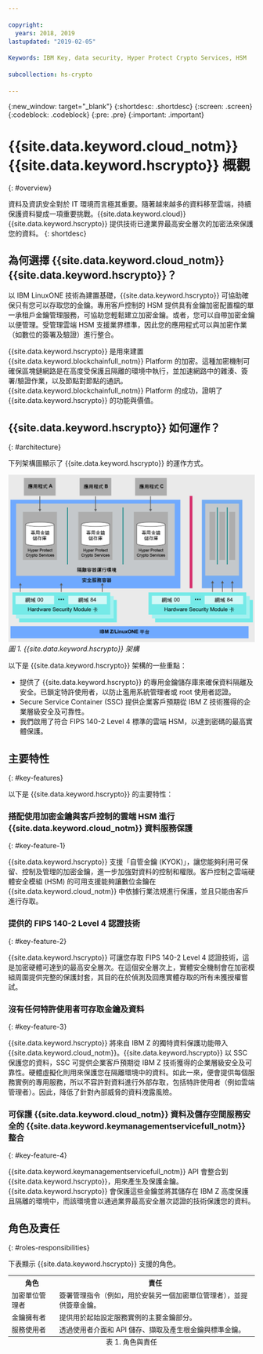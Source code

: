 ```yaml
---

copyright:
  years: 2018, 2019
lastupdated: "2019-02-05"

Keywords: IBM Key, data security, Hyper Protect Crypto Services, HSM

subcollection: hs-crypto

---
```


{:new_window: target="_blank"}
{:shortdesc: .shortdesc}
{:screen: .screen}
{:codeblock: .codeblock}
{:pre: .pre}
{:important: .important}

# {{site.data.keyword.cloud_notm}} {{site.data.keyword.hscrypto}} 概觀
{: #overview}

資料及資訊安全對於 IT 環境而言極其重要。隨著越來越多的資料移至雲端，持續保護資料變成一項重要挑戰。{{site.data.keyword.cloud}} {{site.data.keyword.hscrypto}} 提供技術已達業界最高安全層次的加密法來保護您的資料。
{: shortdesc}

## 為何選擇 {{site.data.keyword.cloud_notm}} {{site.data.keyword.hscrypto}}？

以 IBM LinuxONE 技術為建置基礎，{{site.data.keyword.hscrypto}} 可協助確保只有您可以存取您的金鑰。專用客戶控制的 HSM 提供具有金鑰加密配置檔的單一承租戶金鑰管理服務，可協助您輕鬆建立加密金鑰。或者，您可以自帶加密金鑰以便管理。受管理雲端 HSM 支援業界標準，因此您的應用程式可以與加密作業（如數位的簽署及驗證）進行整合。

<!-- via PKCS#11 application programming interfaces (APIs). You can access {{site.data.keyword.hscrypto}} with several popular programming languages such as Java, JavaScript, and Swift. -->

{{site.data.keyword.hscrypto}} 是用來建置 {{site.data.keyword.blockchainfull_notm}} Platform 的加密。這種加密機制可確保區塊鏈網路是在高度受保護且隔離的環境中執行，並加速網路中的雜湊、簽署/驗證作業，以及節點對節點的通訊。{{site.data.keyword.blockchainfull_notm}} Platform 的成功，證明了 {{site.data.keyword.hscrypto}} 的功能與價值。

## {{site.data.keyword.hscrypto}} 如何運作？
{: #architecture}

下列架構圖顯示了 {{site.data.keyword.hscrypto}} 的運作方式。

![{{site.data.keyword.hscrypto}} 架構](image/architecture.png "{{site.data.keyword.hscrypto}} 架構")
*圖 1. {{site.data.keyword.hscrypto}} 架構*  

以下是 {{site.data.keyword.hscrypto}} 架構的一些重點：

<!-- * Applications connect to {{site.data.keyword.hscrypto}} through PKCS#11 APIs. -->

- 提供了 {{site.data.keyword.hscrypto}} 的專用金鑰儲存庫來確保資料隔離及安全。已鎖定特許使用者，以防止濫用系統管理者或 root 使用者認證。  
- Secure Service Container (SSC) 提供企業客戶預期從 IBM Z 技術獲得的企業層級安全及可靠性。  
- 我們啟用了符合 FIPS 140-2 Level 4 標準的雲端 HSM，以達到密碼的最高實體保護。  

## 主要特性
{: #key-features}

以下是 {{site.data.keyword.hscrypto}} 的主要特性：

### 搭配使用加密金鑰與客戶控制的雲端 HSM 進行 {{site.data.keyword.cloud_notm}} 資料服務保護
{: #key-feature-1}

{{site.data.keyword.hscrypto}} 支援「自管金鑰 (KYOK)」，讓您能夠利用可保留、控制及管理的加密金鑰，進一步加強對資料的控制和權限。客戶控制之雲端硬體安全模組 (HSM) 的可用支援能夠讓數位金鑰在 {{site.data.keyword.cloud_notm}} 中依據行業法規進行保護，並且只能由客戶進行存取。<!-- The HSM provides PKCS#11 APIs, which makes {{site.data.keyword.hscrypto}} accessible by several popular programming languages such as Java, JavaScript, and Swift.-->

### 提供的 FIPS 140-2 Level 4 認證技術
{: #key-feature-2}

{{site.data.keyword.hscrypto}} 可讓您存取 FIPS 140-2 Level 4 認證技術，這是加密硬體可達到的最高安全層次。<!-- Industries, such as financial sector services, require this level of security to protect their data.-->在這個安全層次上，實體安全機制會在加密模組周圍提供完整的保護封套，其目的在於偵測及回應實體存取的所有未獲授權嘗試。

### 沒有任何特許使用者可存取金鑰及資料
{: #key-feature-3}

{{site.data.keyword.hscrypto}} 將來自 IBM Z 的獨特資料保護功能帶入 {{site.data.keyword.cloud_notm}}。{{site.data.keyword.hscrypto}} 以 SSC 保護您的資料，SSC 可提供企業客戶預期從 IBM Z 技術獲得的企業層級安全及可靠性。硬體虛擬化則用來保護您在隔離環境中的資料。如此一來，便會提供每個服務實例的專用服務，所以不容許對資料進行外部存取，包括特許使用者（例如雲端管理者）。因此，降低了針對內部威脅的資料洩露風險。

### 可保護 {{site.data.keyword.cloud_notm}} 資料及儲存空間服務安全的 {{site.data.keyword.keymanagementservicefull_notm}} 整合
{: #key-feature-4}

{{site.data.keyword.keymanagementservicefull_notm}} API 會整合到 {{site.data.keyword.hscrypto}}，用來產生及保護金鑰。{{site.data.keyword.hscrypto}} 會保護這些金鑰並將其儲存在 IBM Z 高度保護且隔離的環境中，而該環境會以通過業界最高安全層次認證的技術保護您的資料。

<!-- {{site.data.keyword.hscrypto}} also leverages the **IBM Advanced Crypto Service Provider (ACSP)** solution that enables remote access to the IBM’s cryptographic coprocessors. ACSP allows for utilization of strong hardware-based cryptography as a service in distributed environments where data security cannot be guaranteed. {{site.data.keyword.hscrypto}} utilizes ACSP as a *network hardware security module (NetHSM)* that provides access to HSM via PKCS#11 standard APIs.-->

<!-- With {{site.data.keyword.hscrypto}}, your **SSL keys are offloaded** to a {{site.data.keyword.hscrypto}} to ensure security and protection of those sensitive keys.  Besides, the certificate lifecycle management gets common approach to manage certificates and offers the visibility to certificate expiration.-->

## 角色及責任
{: #roles-responsibilities}

下表顯示 {{site.data.keyword.hscrypto}} 支援的角色。

<table>
  <tr>
    <th>角色</th>
    <th>責任</th>
  </tr>
  <tr>
    <td>加密單位管理者</td>
    <td>
      簽署管理指令（例如，用於安裝另一個加密單位管理者），並提供簽章金鑰。
    </td>
  </tr>
  <tr>
    <td>金鑰擁有者</td>
    <td>提供用於起始設定服務實例的主要金鑰部分。</td>
  </tr>
  <tr>
    <td>服務使用者</td>
    <td>透過使用者介面和 API 儲存、擷取及產生根金鑰與標準金鑰。</td>
  </tr>
  <caption style="caption-side:bottom;">表 1. 角色與責任</caption>
</table>
